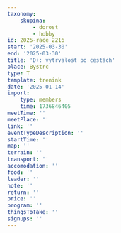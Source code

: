 ```yaml
---
taxonomy:
    skupina:
        - dorost
        - hobby
id: 2025-race_2216
start: '2025-03-30'
end: '2025-03-30'
title: 'D+: vytrvalost po cestách'
place: Bystrc
type: T
template: trenink
date: '2025-01-14'
import:
    type: members
    time: 1736846405
meetTime: ''
meetPlace: ''
link: ''
eventTypeDescription: ''
startTime: ''
map: ''
terrain: ''
transport: ''
accomodation: ''
food: ''
leader: ''
note: ''
return: ''
price: ''
program: ''
thingsToTake: ''
signups: ''
---
```



